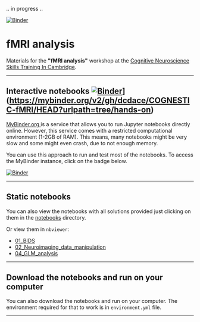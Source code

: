 .. in progress .. 


[![Binder](https://mybinder.org/badge_logo.svg)](https://mybinder.org/v2/gh/dcdace/COGNESTIC-fMRI/HEAD?urlpath=tree/hands-on)



# fMRI analysis

Materials for the **"fMRI analysis"** workshop at the [Cognitive Neuroscience Skills Training In Cambridge](https://www.mrc-cbu.cam.ac.uk/conferences/cognestic2022/). 
___

## Interactive notebooks [![Binder](https://mybinder.org/badge_logo.svg)](https://mybinder.org/badge_logo.svg)](https://mybinder.org/v2/gh/dcdace/COGNESTIC-fMRI/HEAD?urlpath=tree/hands-on)
[MyBinder.org ](https://mybinder.org) is a service that allows you to run Jupyter notebooks directly online. However, this service comes with a restricted computational environment (1-2GB of RAM). This means, many notebooks might be very slow and some might even crash, due to not enough memory.

You can use this approach to run and test most of the notebooks. To access the MyBinder instance, click on the badge below.

[![Binder](https://mybinder.org/badge_logo.svg)](https://mybinder.org/v2/gh/dcdace/COGNESTIC-fMRI/HEAD?urlpath=tree/hands-on)
___
## Static notebooks
You can also view the notebooks with all solutions provided just clicking on them in the [notebooks](https://github.com/dcdace/fMRI_training/tree/main/notebooks) directory. 

Or view them in `nbviewer`:
* [01_BIDS](https://nbviewer.org/github/dcdace/fMRI_training/blob/main/notebooks/01_BIDS.ipynb)
* [02_Neuroimaging_data_manipulation](https://nbviewer.org/github/dcdace/fMRI_training/blob/main/notebooks/02_Neuroimaging_data_manipulation.ipynb)
* [04_GLM_analysis](https://nbviewer.org/github/dcdace/fMRI_training/blob/main/notebooks/04_GLM_analysis.ipynb)
___
## Download the notebooks and run on your computer
You can also download the notebooks and run on your computer. The environment required for that to work is in `environment.yml` file. 
___